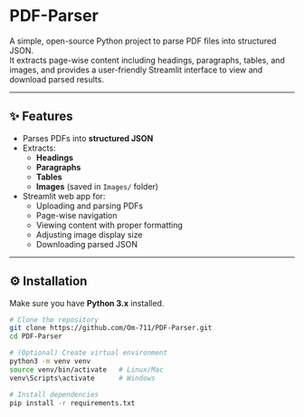 # PDF-Parser

A simple, open-source Python project to parse PDF files into structured JSON.  
It extracts page-wise content including headings, paragraphs, tables, and images, and provides a user-friendly Streamlit interface to view and download parsed results.

---

## ✨ Features

- Parses PDFs into **structured JSON**
- Extracts:
  - **Headings**
  - **Paragraphs**
  - **Tables**
  - **Images** (saved in `Images/` folder)
- Streamlit web app for:
  - Uploading and parsing PDFs
  - Page-wise navigation
  - Viewing content with proper formatting
  - Adjusting image display size
  - Downloading parsed JSON

---

## ⚙️ Installation

Make sure you have **Python 3.x** installed.

```bash
# Clone the repository
git clone https://github.com/Om-711/PDF-Parser.git
cd PDF-Parser

# (Optional) Create virtual environment
python3 -m venv venv
source venv/bin/activate   # Linux/Mac
venv\Scripts\activate      # Windows

# Install dependencies
pip install -r requirements.txt
